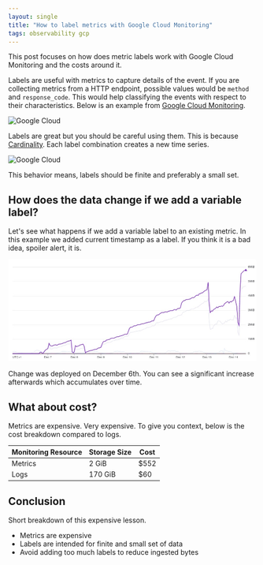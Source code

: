 ```yaml
---
layout: single
title: "How to label metrics with Google Cloud Monitoring"
tags: observability gcp
---
```


This post focuses on how does metric labels work with Google Cloud Monitoring
and the costs around it.

Labels are useful with metrics to capture details of the event. If you are
collecting metrics from a HTTP endpoint, possible values would be `method`
and `response_code`. This would help classifying the events with respect to
their characteristics. Below is an example from [Google Cloud Monitoring](https://cloud.google.com/monitoring/api/v3/metric-model#generic-label-info).


![Google Cloud](https://web.archive.org/web/20211022154656im_/https://cloud.google.com/monitoring/images/ts-in-a-metric.png)

Labels are great but you should be careful using them. This is because
[Cardinality](https://cloud.google.com/monitoring/api/v3/metric-model#cardinality).
Each label combination creates a new time series.

![Google Cloud](https://web.archive.org/web/20211022154656im_/https://cloud.google.com/monitoring/images/cardinality.png)

This behavior means, labels should be finite and preferably a small set.

## How does the data change if we add a variable label?

Let's see what happens if we add a variable label to an existing metric. In this
example we added current timestamp as a label. If you think it is a bad idea,
spoiler alert, it is.

![](../assets/2021-12-28-metric-labels-metric-bytes-ingested.jpg)

Change was deployed on December 6th. You can see a significant increase
afterwards which accumulates over time.

## What about cost?

Metrics are expensive. Very expensive. To give you context, below is the cost
breakdown compared to logs.

| Monitoring Resource | Storage Size | Cost |
| ------------------- | ------------ | ---- |
| Metrics             | 2 GiB        | $552 |
| Logs                | 170 GiB      | $60  |

## Conclusion

Short breakdown of this expensive lesson.

- Metrics are expensive
- Labels are intended for finite and small set of data
- Avoid adding too much labels to reduce ingested bytes
